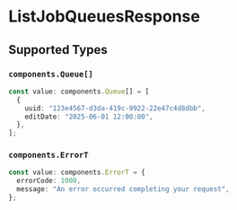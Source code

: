 # ListJobQueuesResponse


## Supported Types

### `components.Queue[]`

```typescript
const value: components.Queue[] = [
  {
    uuid: "123e4567-d3da-419c-9922-22e47c4d8dbb",
    editDate: "2025-06-01 12:00:00",
  },
];
```

### `components.ErrorT`

```typescript
const value: components.ErrorT = {
  errorCode: 1000,
  message: "An error occurred completing your request",
};
```

